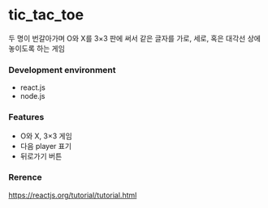 # tic_tac_toe
두 명이 번갈아가며 O와 X를 3×3 판에 써서 같은 글자를 가로, 세로, 혹은 대각선 상에 놓이도록 하는 게임

### Development environment
- react.js
- node.js



### Features
- O와 X, 3×3 게임
- 다음 player 표기
- 뒤로가기 버튼




### Rerence
https://reactjs.org/tutorial/tutorial.html